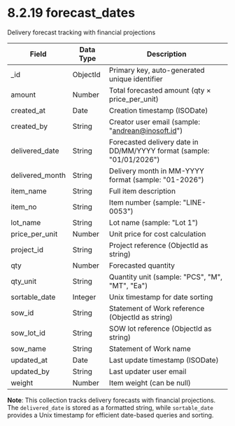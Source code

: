 # 8.2.19 forecast_dates

Delivery forecast tracking with financial projections

| Field | Data Type | Description |
|-------|-----------|-------------|
| _id | ObjectId | Primary key, auto-generated unique identifier |
| amount | Number | Total forecasted amount (qty × price_per_unit) |
| created_at | Date | Creation timestamp (ISODate) |
| created_by | String | Creator user email (sample: "andrean@inosoft.id") |
| delivered_date | String | Forecasted delivery date in DD/MM/YYYY format (sample: "01/01/2026") |
| delivered_month | String | Delivery month in MM-YYYY format (sample: "01-2026") |
| item_name | String | Full item description |
| item_no | String | Item number (sample: "LINE-0053") |
| lot_name | String | Lot name (sample: "Lot 1") |
| price_per_unit | Number | Unit price for cost calculation |
| project_id | String | Project reference (ObjectId as string) |
| qty | Number | Forecasted quantity |
| qty_unit | String | Quantity unit (sample: "PCS", "M", "MT", "Ea") |
| sortable_date | Integer | Unix timestamp for date sorting |
| sow_id | String | Statement of Work reference (ObjectId as string) |
| sow_lot_id | String | SOW lot reference (ObjectId as string) |
| sow_name | String | Statement of Work name |
| updated_at | Date | Last update timestamp (ISODate) |
| updated_by | String | Last updater user email |
| weight | Number | Item weight (can be null) |

**Note**: This collection tracks delivery forecasts with financial projections. The `delivered_date` is stored as a formatted string, while `sortable_date` provides a Unix timestamp for efficient date-based queries and sorting.
